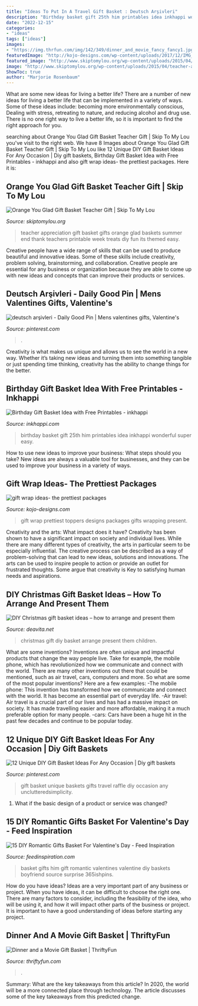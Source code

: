 ```yaml
---
title: "Ideas To Put In A Travel Gift Basket : Deutsch Arşivleri"
description: "Birthday basket gift 25th him printables idea inkhappi wonderful super easy"
date: "2022-12-15"
categories:
- "ideas"
tags: ["ideas"]
images:
- "https://img.thrfun.com/img/142/349/dinner_and_movie_fancy_fancy1.jpg"
featuredImage: "http://kojo-designs.com/wp-content/uploads/2017/12/IMG_1299.jpg"
featured_image: "http://www.skiptomylou.org/wp-content/uploads/2015/04/teacher-appreciation-gift-basket-4.jpg"
image: "http://www.skiptomylou.org/wp-content/uploads/2015/04/teacher-appreciation-gift-basket-4.jpg"
ShowToc: true
author: "Marjorie Rosenbaum"
---
```



What are some new ideas for living a better life?
There are a number of new ideas for living a better life that can be implemented in a variety of ways. Some of these ideas include: becoming more environmentally conscious, Dealing with stress, retreating to nature, and reducing alcohol and drug use. There is no one right way to live a better life, so it is important to find the right approach for you.

	

		
searching about Orange You Glad Gift Basket Teacher Gift | Skip To My Lou you've visit to the right web. We have 8 Images about Orange You Glad Gift Basket Teacher Gift | Skip To My Lou like 12 Unique DIY Gift Basket Ideas For Any Occasion | Diy gift baskets, Birthday Gift Basket Idea with Free Printables - inkhappi and also gift wrap ideas- the prettiest packages. Here it is:
		
    
## Orange You Glad Gift Basket Teacher Gift | Skip To My Lou

<img loading=lazy src="http://www.skiptomylou.org/wp-content/uploads/2015/04/teacher-appreciation-gift-basket-4.jpg" onerror="this.onerror=null;this.src='https://tse4.mm.bing.net/th?id=OIP.gIyjAeC9EwTA1BdayVdXXQHaKl&amp;pid=15.1';" alt="Orange You Glad Gift Basket Teacher Gift | Skip To My Lou">

_Source: skiptomylou.org_

>teacher appreciation gift basket gifts orange glad baskets summer end thank teachers printable week treats diy fun its themed easy. 

	

Creative people have a wide range of skills that can be used to produce beautiful and innovative ideas. Some of these skills include creativity, problem solving, brainstorming, and collaboration. Creative people are essential for any business or organization because they are able to come up with new ideas and concepts that can improve their products or services.

    
## Deutsch Arşivleri - Daily Good Pin | Mens Valentines Gifts, Valentine&#039;s

<img loading=lazy src="https://i.pinimg.com/736x/ca/99/0d/ca990dad1a1769570a2130226fa9a0bd.jpg" onerror="this.onerror=null;this.src='https://tse3.mm.bing.net/th?id=OIP.ve6qHwSCOMfiAhtQ10TwwwHaJ3&amp;pid=15.1';" alt="deutsch arşivleri - Daily Good Pin | Mens valentines gifts, Valentine&#039;s">

_Source: pinterest.com_

>. 

	

Creativity is what makes us unique and allows us to see the world in a new way. Whether it’s taking new ideas and turning them into something tangible or just spending time thinking, creativity has the ability to change things for the better.

    
## Birthday Gift Basket Idea With Free Printables - Inkhappi

<img loading=lazy src="http://inkhappi.com/wp-content/uploads/2015/02/BIRTHDAY-GIFT-BASKET4.jpg" onerror="this.onerror=null;this.src='https://tse2.mm.bing.net/th?id=OIP.ECz46LAozsbuW7qn9ZOyfwHaLQ&amp;pid=15.1';" alt="Birthday Gift Basket Idea with Free Printables - inkhappi">

_Source: inkhappi.com_

>birthday basket gift 25th him printables idea inkhappi wonderful super easy. 

	

How to use new ideas to improve your business: What steps should you take?
New ideas are always a valuable tool for businesses, and they can be used to improve your business in a variety of ways.

    
## Gift Wrap Ideas- The Prettiest Packages

<img loading=lazy src="http://kojo-designs.com/wp-content/uploads/2017/12/IMG_1299.jpg" onerror="this.onerror=null;this.src='https://tse1.mm.bing.net/th?id=OIP.xhXKLILNIuSIpOLtSMzXTgHaJ3&amp;pid=15.1';" alt="gift wrap ideas- the prettiest packages">

_Source: kojo-designs.com_

>gift wrap prettiest toppers designs packages gifts wrapping present. 

	

Creativity and the arts: What impact does it have?
Creativity has been shown to have a significant impact on society and individual lives. While there are many different types of creativity, the arts in particular seem to be especially influential. The creative process can be described as a way of problem-solving that can lead to new ideas, solutions and innovations. The arts can be used to inspire people to action or provide an outlet for frustrated thoughts. Some argue that creativity is Key to satisfying human needs and aspirations.

    
## DIY Christmas Gift Basket Ideas – How To Arrange And Present Them

<img loading=lazy src="https://deavita.net/wp-content/uploads/2018/12/super-cool-DIY-christmas-gift-ideas.jpg" onerror="this.onerror=null;this.src='https://tse4.mm.bing.net/th?id=OIP.tg15rGpB_oX8GkewdzX9hwHaLF&amp;pid=15.1';" alt="DIY Christmas gift basket ideas – how to arrange and present them">

_Source: deavita.net_

>christmas gift diy basket arrange present them children. 

	

What are some inventions?
Inventions are often unique and impactful products that change the way people live. Take for example, the mobile phone, which has revolutionized how we communicate and connect with the world. There are many other inventions out there that could be mentioned, such as air travel, cars, computers and more. So what are some of the most popular inventions? Here are a few examples: 
-The mobile phone: This invention has transformed how we communicate and connect with the world. It has become an essential part of everyday life. 
-Air travel: Air travel is a crucial part of our lives and has had a massive impact on society. It has made travelling easier and more affordable, making it a much preferable option for many people. 
-cars: Cars have been a huge hit in the past few decades and continue to be popular today.

    
## 12 Unique DIY Gift Basket Ideas For Any Occasion | Diy Gift Baskets

<img loading=lazy src="https://i.pinimg.com/736x/e5/8a/7a/e58a7a389dd03fb06e1225f311de5d66.jpg" onerror="this.onerror=null;this.src='https://tse4.mm.bing.net/th?id=OIP.m2ozSFPYktWf9Xn6g-9yqQHaJ3&amp;pid=15.1';" alt="12 Unique DIY Gift Basket Ideas For Any Occasion | Diy gift baskets">

_Source: pinterest.com_

>gift basket unique baskets gifts travel raffle diy occasion any unclutteredsimplicity. 

	

1. What if the basic design of a product or service was changed?

    
## 15 DIY Romantic Gifts Basket For Valentine&#039;s Day - Feed Inspiration

<img loading=lazy src="http://feedinspiration.com/wp-content/uploads/2017/01/Romantic-Valentines-Day-Gifts-for-Him.jpg" onerror="this.onerror=null;this.src='https://tse3.mm.bing.net/th?id=OIP.hfXVpLIR0k6h4_TtaSB1-wHaLH&amp;pid=15.1';" alt="15 DIY Romantic Gifts Basket For Valentine&#039;s Day - Feed Inspiration">

_Source: feedinspiration.com_

>basket gifts him gift romantic valentines valentine diy baskets boyfriend source surprise 365ishpins. 

	

How do you have ideas?
Ideas are a very important part of any business or project. When you have ideas, it can be difficult to choose the right one. There are many factors to consider, including the feasibility of the idea, who will be using it, and how it will impact other parts of the business or project. It is important to have a good understanding of ideas before starting any project.

    
## Dinner And A Movie Gift Basket | ThriftyFun

<img loading=lazy src="https://img.thrfun.com/img/142/349/dinner_and_movie_fancy_fancy1.jpg" onerror="this.onerror=null;this.src='https://tse3.mm.bing.net/th?id=OIP.9uN9_cJltr_j2jVqDgxAlAAAAA&amp;pid=15.1';" alt="Dinner and a Movie Gift Basket | ThriftyFun">

_Source: thriftyfun.com_

>. 

	

Summary: What are the key takeaways from this article?
In 2020, the world will be a more connected place through technology. The article discusses some of the key takeaways from this predicted change.

